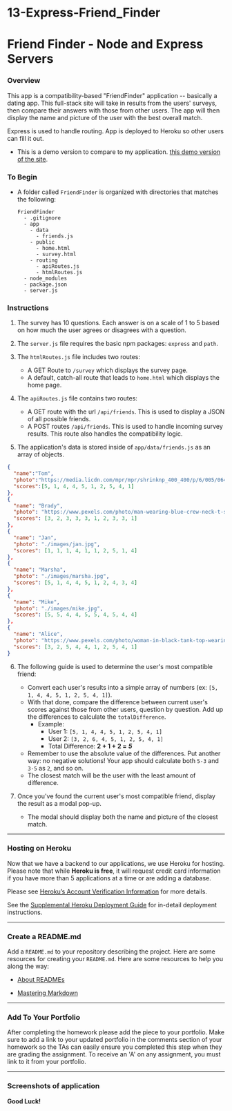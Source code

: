 # 13-Express-Friend_Finder

# Friend Finder - Node and Express Servers

### Overview

This app is a compatibility-based "FriendFinder" application -- basically a dating app. This full-stack site will take in results from the users' surveys, then compare their answers with those from other users. The app will then display the name and picture of the user with the best overall match.

Express is used to handle routing. App is deployed to Heroku so other users can fill it out.

* This is a demo version to compare to my application. [this demo version of the site](https://friend-finder-fsf.herokuapp.com/). 

### To Begin
* A folder called `FriendFinder` is organized with directories that matches the following:

  ```
  FriendFinder
    - .gitignore
    - app
      - data
        - friends.js
      - public
        - home.html
        - survey.html
      - routing
        - apiRoutes.js
        - htmlRoutes.js
    - node_modules
    - package.json
    - server.js
  ```

### Instructions

1. The survey has 10 questions. Each answer is on a scale of 1 to 5 based on how much the user agrees or disagrees with a question.

2. The `server.js` file requires the basic npm packages: `express` and `path`.

3. The `htmlRoutes.js` file includes two routes:

   * A GET Route to `/survey` which displays the survey page.
   * A default, catch-all route that leads to `home.html` which displays the home page.

4. The `apiRoutes.js` file contains two routes:

   * A GET route with the url `/api/friends`. This is used to display a JSON of all possible friends.
   * A POST routes `/api/friends`. This is used to handle incoming survey results. This route also handles the compatibility logic.

5. The application's data is stored inside of `app/data/friends.js` as an array of objects.

```json
{
  "name":"Tom",
  "photo":"https://media.licdn.com/mpr/mpr/shrinknp_400_400/p/6/005/064/1bd/3435aa3.jpg",
  "scores":[5, 1, 4, 4, 5, 1, 2, 5, 4, 1]
},
{
  "name": "Brady",
  "photo": "https://www.pexels.com/photo/man-wearing-blue-crew-neck-t-shirt-2379005/",
  "scores": [3, 2, 3, 3, 3, 1, 2, 3, 3, 1]  
},
{  
  "name": "Jan",
  "photo": "./images/jan.jpg",
  "scores": [1, 1, 1, 4, 1, 1, 2, 5, 1, 4]
},
{
  "name": "Marsha",
  "photo": "./images/marsha.jpg",
  "scores": [5, 1, 4, 4, 5, 1, 2, 4, 3, 4]
},
{
  "name": "Mike",
  "photo": "./images/mike.jpg",
  "scores": [5, 5, 4, 4, 5, 5, 4, 5, 4, 4]
},
{
  "name": "Alice",
  "photo": "https://www.pexels.com/photo/woman-in-black-tank-top-wearing-eyeglasses-2100063/",
  "scores": [3, 2, 5, 4, 4, 1, 2, 5, 4, 1]
}
```

6. The following guide is used to determine the user's most compatible friend:

   * Convert each user's results into a simple array of numbers (ex: `[5, 1, 4, 4, 5, 1, 2, 5, 4, 1]`).
   * With that done, compare the difference between current user's scores against those from other users, question by question. Add up the differences to calculate the `totalDifference`.
     * Example:
       * User 1: `[5, 1, 4, 4, 5, 1, 2, 5, 4, 1]`
       * User 2: `[3, 2, 6, 4, 5, 1, 2, 5, 4, 1]`
       * Total Difference: **2 + 1 + 2 =** **_5_**
   * Remember to use the absolute value of the differences. Put another way: no negative solutions! Your app should calculate both `5-3` and `3-5` as `2`, and so on.
   * The closest match will be the user with the least amount of difference.

7. Once you've found the current user's most compatible friend, display the result as a modal pop-up.
   * The modal should display both the name and picture of the closest match.

- - -

### Hosting on Heroku

Now that we have a backend to our applications, we use Heroku for hosting. Please note that while **Heroku is free**, it will request credit card information if you have more than 5 applications at a time or are adding a database.

Please see [Heroku’s Account Verification Information](https://devcenter.heroku.com/articles/account-verification) for more details.

See the [Supplemental Heroku Deployment Guide](../../03-Supplemental/HerokuGuide.md) for in-detail deployment instructions.

- - -

### Create a README.md

Add a `README.md` to your repository describing the project. Here are some resources for creating your `README.md`. Here are some resources to help you along the way:

* [About READMEs](https://help.github.com/articles/about-readmes/)

* [Mastering Markdown](https://guides.github.com/features/mastering-markdown/)

- - -

### Add To Your Portfolio

After completing the homework please add the piece to your portfolio. Make sure to add a link to your updated portfolio in the comments section of your homework so the TAs can easily ensure you completed this step when they are grading the assignment. To receive an 'A' on any assignment, you must link to it from your portfolio.

- - -

### Screenshots of application



**Good Luck!**
